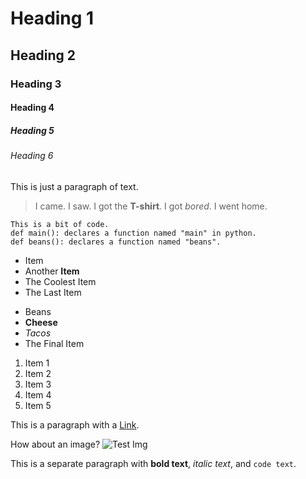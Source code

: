 # Heading 1

## Heading 2

### Heading 3

#### Heading 4

##### Heading 5

###### Heading 6

This is just a paragraph of text.

> I came. I saw. I got the **T-shirt**. I got *bored*. I went home.

```
This is a bit of code.  
def main(): declares a function named "main" in python.
def beans(): declares a function named "beans".
```

* Item
* Another **Item**
* The Coolest Item
* The Last Item

- Beans
- **Cheese**
- *Tacos*
- The Final Item

1. Item 1
2. Item 2
3. Item 3
4. Item 4
5. Item 5

This is a paragraph with a [Link](https://www.test.net).

How about an image? ![Test Img](https://www.test.net/test.png)

This is a separate paragraph with **bold text**, *italic text*, and `code text`.